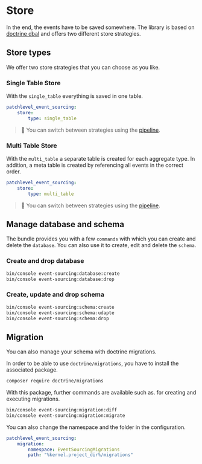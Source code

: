 # Store

In the end, the events have to be saved somewhere.
The library is based on [doctrine dbal](https://www.doctrine-project.org/projects/dbal.html)
and offers two different store strategies.

## Store types

We offer two store strategies that you can choose as you like.

### Single Table Store

With the `single_table` everything is saved in one table.

```yaml
patchlevel_event_sourcing:
    store:
        type: single_table
```

> :book: You can switch between strategies using the [pipeline](./pipeline.md).

### Multi Table Store

With the `multi_table` a separate table is created for each aggregate type.
In addition, a meta table is created by referencing all events in the correct order.

```yaml
patchlevel_event_sourcing:
    store:
        type: multi_table
```

> :book: You can switch between strategies using the [pipeline](./pipeline.md).

## Manage database and schema

The bundle provides you with a few `commands` with which you can create and delete the `database`. 
You can also use it to create, edit and delete the `schema`.

### Create and drop database

```bash
bin/console event-sourcing:database:create
bin/console event-sourcing:database:drop
```

### Create, update and drop schema

```bash
bin/console event-sourcing:schema:create
bin/console event-sourcing:schema:udapte
bin/console event-sourcing:schema:drop
```

## Migration

You can also manage your schema with doctrine migrations.

In order to be able to use `doctrine/migrations`,
you have to install the associated package.

```bash
composer require doctrine/migrations
```

With this package, further commands are available such as. 
for creating and executing migrations.

```bash
bin/console event-sourcing:migration:diff
bin/console event-sourcing:migration:migrate
```

You can also change the namespace and the folder in the configuration.

```yaml
patchlevel_event_sourcing:
    migration:
        namespace: EventSourcingMigrations
        path: "%kernel.project_dir%/migrations"
```
